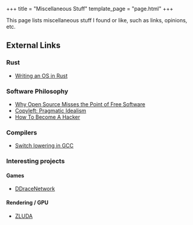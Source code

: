 +++
title = "Miscellaneous Stuff"
template_page = "page.html"
+++

This page lists miscellaneous stuff I found or like, such as links, opinions, etc.

## External Links

### Rust
- [Writing an OS in Rust](https://os.phil-opp.com/)

### Software Philosophy

- [Why Open Source Misses the Point of Free Software](https://www.gnu.org/philosophy/open-source-misses-the-point.en.html)
- [Copyleft: Pragmatic Idealism](https://www.gnu.org/philosophy/pragmatic.en.html)
- [How To Become A Hacker](http://www.catb.org/~esr/faqs/hacker-howto.html)

### Compilers
- [Switch lowering in GCC](https://xoranth.net/gcc-switch/)

### Interesting projects

#### Games
- [DDraceNetwork](https://github.com/ddnet/ddnet)

#### Rendering / GPU
- [ZLUDA](https://github.com/vosen/ZLUDA)
